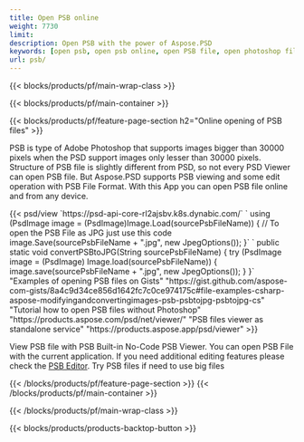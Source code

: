 ```yaml
---
title: Open PSB online
weight: 7730
limit: 
description: Open PSB with the power of Aspose.PSD
keywords: [open psb, open psb online, open PSB file, open photoshop file, preview psb]
url: psb/
---
```


{{< blocks/products/pf/main-wrap-class >}}

{{< blocks/products/pf/main-container >}}

{{< blocks/products/pf/feature-page-section h2="Online opening of PSB files" >}}
<p>PSB is type of Adobe Photoshop that supports images bigger than 30000 pixels when the PSD support images only lesser than 30000 pixels. Structure of PSB file is slightly different from PSD, so not every PSD Viewer can open PSB file. But Aspose.PSD supports PSB viewing and some edit operation with PSB File Format. With this App you can open PSB file online and from any device.</p>
{{< psd/view `https://psd-api-core-rl2ajsbv.k8s.dynabic.com/` 
`    using (PsdImage image = (PsdImage)Image.Load(sourcePsbFileName))
    {
	    // To open the PSB File as JPG just use this code
        image.Save(sourcePsbFileName + ".jpg",  new JpegOptions());
    }` 
`   public static void convertPSBtoJPG(String sourcePsbFileName) {
        try (PsdImage image = (PsdImage) Image.load(sourcePsbFileName)) {
            image.save(sourcePsbFileName + ".jpg", new JpegOptions());
        }
    }` 
"Examples of opening PSB files on Gists" "https://gist.github.com/aspose-com-gists/8a4c9d34ce856d1642fc7c0ce974175c#file-examples-csharp-aspose-modifyingandconvertingimages-psb-psbtojpg-psbtojpg-cs" 
"Tutorial how to open PSB files without Photoshop" "https://products.aspose.com/psd/net/viewer/" 
"PSB files viewer as standalone service" "https://products.aspose.app/psd/viewer" >}}
<p>View PSB file with PSB Built-in No-Code PSB Viewer. You can open PSB File with the current application. If you need additional editing features please check the <a href="https://products.aspose.app/psd/template-editor">PSB Editor</a>. Try PSB files if need to use big files</p>
{{< /blocks/products/pf/feature-page-section >}}
{{< /blocks/products/pf/main-container >}}


{{< /blocks/products/pf/main-wrap-class >}}

{{< blocks/products/products-backtop-button >}}

